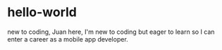 # hello-world
new to coding,
Juan here, I'm new to coding but eager to learn so I can enter a career as a mobile app developer.
